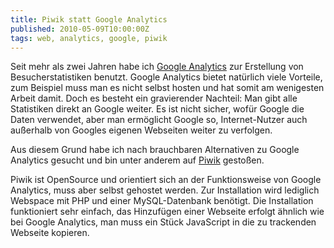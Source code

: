 ```yaml
---
title: Piwik statt Google Analytics
published: 2010-05-09T10:00:00Z
tags: web, analytics, google, piwik
---
```


Seit mehr als zwei Jahren habe ich [Google Analytics][ga] zur Erstellung von
Besucherstatistiken benutzt. Google Analytics bietet natürlich viele
Vorteile, zum Beispiel muss man es nicht selbst hosten und hat somit
am wenigesten Arbeit damit. Doch es besteht ein gravierender Nachteil:
Man gibt alle Statistiken direkt an Google weiter. Es ist nicht
sicher, wofür Google die Daten verwendet, aber man ermöglicht Google
so, Internet-Nutzer auch außerhalb von Googles eigenen Webseiten
weiter zu verfolgen.

Aus diesem Grund habe ich nach brauchbaren Alternativen zu Google
Analytics gesucht und bin unter anderem auf [Piwik][piwik] gestoßen.

Piwik ist OpenSource und orientiert sich an der Funktionsweise von
Google Analytics, muss aber selbst gehostet werden. Zur Installation
wird lediglich Webspace mit PHP und einer MySQL-Datenbank benötigt. Die
Installation funktioniert sehr einfach, das Hinzufügen einer Webseite
erfolgt ähnlich wie bei Google Analytics, man muss ein Stück
JavaScript in die zu trackenden Webseite kopieren.

[ga]: http://google.com/analytics
[piwik]: http://piwik.org